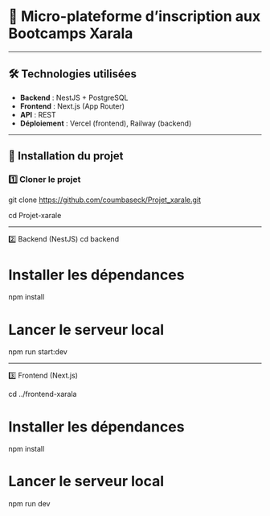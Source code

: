 # 🌟 Micro-plateforme d’inscription aux Bootcamps Xarala

---

## 🛠️ Technologies utilisées

- **Backend** : NestJS + PostgreSQL  
- **Frontend** : Next.js  (App Router)  
- **API** : REST  
- **Déploiement** : Vercel (frontend), Railway (backend)

---

## 🚀 Installation du projet

### 1️⃣ Cloner le projet

git clone https://github.com/coumbaseck/Projet_xarale.git


cd Projet-xarale

-----
2️⃣ Backend (NestJS)
cd backend
# Installer les dépendances
npm install

# Lancer le serveur local
npm run start:dev

-----
3️⃣ Frontend (Next.js)

cd ../frontend-xarala

# Installer les dépendances
npm install

# Lancer le serveur local
npm run dev
